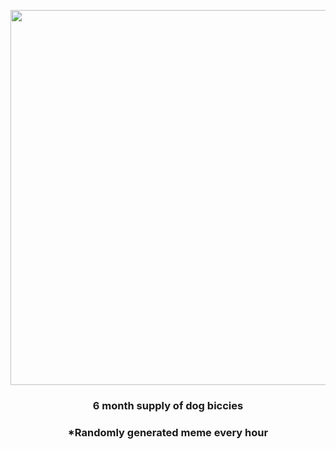 <p align="center">
        <img src="https://i.redd.it/s9f0ngqchd091.gif" width="600" height="600">
        </p>
        <h3 align="center">6 month supply of dog biccies</h3>
        <h3 align="center">*Randomly generated meme every hour</h3>
    